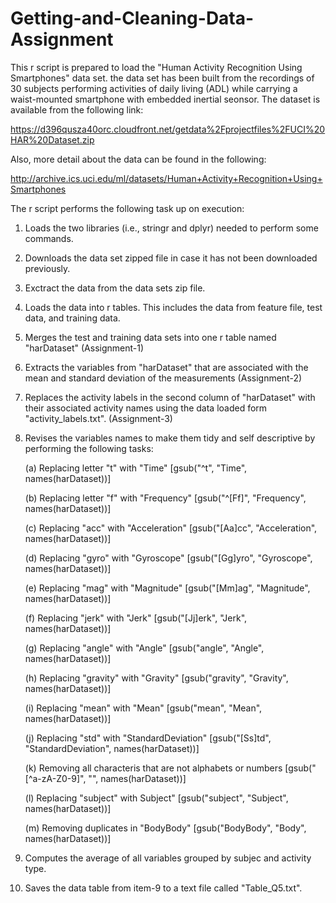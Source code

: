 # Getting-and-Cleaning-Data-Assignment

This r script is prepared to load the "Human Activity Recognition Using Smartphones" data set. 
the data set has been built from the recordings of 30 subjects performing activities of daily living (ADL) while carrying a waist-mounted smartphone with embedded inertial seonsor. 
The dataset is available from the following link: 

https://d396qusza40orc.cloudfront.net/getdata%2Fprojectfiles%2FUCI%20HAR%20Dataset.zip 

Also, more detail about the data can be found in the following:

http://archive.ics.uci.edu/ml/datasets/Human+Activity+Recognition+Using+Smartphones 

The r script performs the following task up on execution: 

1. Loads the two libraries (i.e., stringr and dplyr) needed to perform some commands.
2. Downloads the data set zipped file in case it has not been downloaded previously.
3. Exctract the data from the data sets zip file. 
4. Loads the data into r tables. This includes the data from feature file, test data, and training data. 
5. Merges the test and training data sets into one r table named "harDataset" (Assignment-1)
6. Extracts the variables from "harDataset" that are associated with the mean and standard deviation of the measurements (Assignment-2)
7. Replaces the activity labels in the second column of "harDataset" with their associated activity names using the data loaded form "activity_labels.txt". (Assignment-3)
8. Revises the variables names to make them tidy and self descriptive by performing the following tasks:

    (a) Replacing letter "t" with "Time" [gsub("^t", "Time", names(harDataset))]
    
    (b) Replacing letter "f" with "Frequency" [gsub("^[Ff]", "Frequency", names(harDataset))]
    
    (c) Replacing "acc" with "Acceleration" [gsub("[Aa]cc", "Acceleration", names(harDataset))] 
    
    (d) Replacing "gyro" with "Gyroscope" [gsub("[Gg]yro", "Gyroscope", names(harDataset))]
    
    (e) Replacing "mag" with "Magnitude" [gsub("[Mm]ag", "Magnitude", names(harDataset))]
    
    (f) Replacing "jerk" with "Jerk" [gsub("[Jj]erk", "Jerk", names(harDataset))]
    
    (g) Replacing "angle" with "Angle" [gsub("angle", "Angle", names(harDataset))]
    
    (h) Replacing "gravity" with "Gravity" [gsub("gravity", "Gravity", names(harDataset))]
    
    (i) Replacing "mean" with "Mean" [gsub("mean", "Mean", names(harDataset))]
    
    (j) Replacing "std" with "StandardDeviation" [gsub("[Ss]td", "StandardDeviation", names(harDataset))]
    
    (k) Removing all characteris that are not alphabets or numbers [gsub("[^a-zA-Z0-9]", "", names(harDataset))]
    
    (l) Replacing "subject" with Subject" [gsub("subject", "Subject", names(harDataset))]
    
    (m) Removing duplicates in "BodyBody" [gsub("BodyBody", "Body", names(harDataset))]
    
9. Computes the average of all variables grouped by subjec and activity type.
10. Saves the data table from item-9 to a text file called "Table_Q5.txt". 
